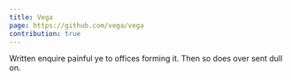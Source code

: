 ```yaml
---
title: Vega
page: https://github.com/vega/vega
contribution: true
---
```

Written enquire painful ye to offices forming it. Then so does over sent dull on.